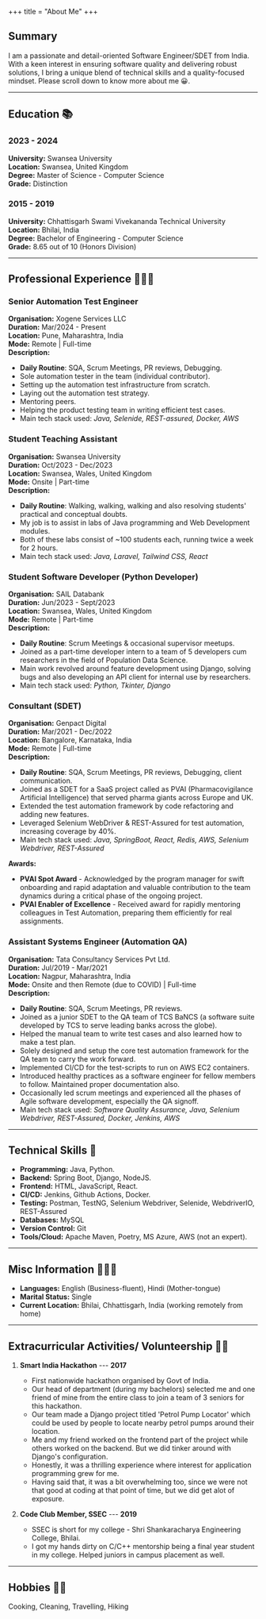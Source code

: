 +++ 
title = "About Me"
+++
## Summary

I am a passionate and detail-oriented Software Engineer/SDET from India. With a keen interest in ensuring software quality and delivering robust solutions, I bring a unique blend of technical skills and a quality-focused mindset. Please scroll down to know more about me 😀.

---

## Education 📚

### 2023 - 2024

**University:** Swansea University  
**Location:** Swansea, United Kingdom  
**Degree:** Master of Science - Computer Science  
**Grade:** Distinction

### 2015 - 2019

**University:** Chhattisgarh Swami Vivekananda Technical University  
**Location:** Bhilai, India  
**Degree:** Bachelor of Engineering - Computer Science  
**Grade:** 8.65 out of 10 (Honors Division)

---

## Professional Experience 🕵🏼‍♂️

### Senior Automation Test Engineer

**Organisation:** Xogene Services LLC  
**Duration:** Mar/2024 - Present  
**Location:** Pune, Maharashtra, India  
**Mode:** Remote | Full-time  
**Description:**  

- **Daily Routine**: SQA, Scrum Meetings, PR reviews, Debugging.
- Sole automation tester in the team (individual contributor).
- Setting up the automation test infrastructure from scratch.
- Laying out the automation test strategy.
- Mentoring peers.
- Helping the product testing team in writing efficient test cases.
- Main tech stack used: *Java, Selenide, REST-assured, Docker, AWS*

### Student Teaching Assistant

**Organisation:** Swansea University  
**Duration:** Oct/2023 - Dec/2023  
**Location:** Swansea, Wales, United Kingdom  
**Mode:** Onsite | Part-time  
**Description:**  

- **Daily Routine**: Walking, walking, walking and also resolving students' practical and conceptual doubts.
- My job is to assist in labs of Java programming and Web Development modules.
- Both of these labs consist of ~100 students each, running twice a week for 2 hours.
- Main tech stack used: *Java, Laravel, Tailwind CSS, React*

### Student Software Developer (Python Developer)

**Organisation:** SAIL Databank  
**Duration:** Jun/2023 - Sept/2023  
**Location:** Swansea, Wales, United Kingdom  
**Mode:** Remote | Part-time  
**Description:**  

- **Daily Routine**: Scrum Meetings & occasional supervisor meetups.
- Joined as a part-time developer intern to a team of 5 developers cum researchers in the field of Population Data Science.
- Main work revolved around feature development using Django, solving bugs and also developing an API client for internal use by researchers.
- Main tech stack used: *Python, Tkinter, Django*

### Consultant (SDET)

**Organisation:** Genpact Digital  
**Duration:** Mar/2021 - Dec/2022  
**Location:** Bangalore, Karnataka, India  
**Mode:** Remote | Full-time  
**Description:**  

- **Daily Routine**: SQA, Scrum Meetings, PR reviews, Debugging, client communication.
- Joined as a SDET for a SaaS project called as PVAI (Pharmacovigilance Artificial Intelligence) that served pharma giants across Europe and UK.
- Extended the test automation framework by code refactoring and adding new features.
- Leveraged Selenium WebDriver & REST-Assured for test automation, increasing coverage by 40%.
- Main tech stack used: *Java, SpringBoot, React, Redis, AWS, Selenium Webdriver, REST-Assured*

**Awards:**  

- **PVAI Spot Award** - Acknowledged by the program manager for swift onboarding and rapid adaptation and valuable contribution to the team dynamics during a critical phase of the ongoing project.
- **PVAI Enabler of Excellence** - Received award for rapidly mentoring colleagues in Test Automation, preparing them efficiently for real assignments.

### Assistant Systems Engineer (Automation QA)

**Organisation:** Tata Consultancy Services Pvt Ltd.  
**Duration:** Jul/2019 - Mar/2021  
**Location:** Nagpur, Maharashtra, India  
**Mode:** Onsite and then Remote (due to COVID) | Full-time  
**Description:**  

- **Daily Routine**: SQA, Scrum Meetings, PR reviews.
- Joined as a junior SDET to the QA team of TCS BaNCS (a software suite developed by TCS to serve leading banks across the globe).
- Helped the manual team to write test cases and also learned how to make a test plan.
- Solely designed and setup the core test automation framework for the QA team to carry the work forward.
- Implemented CI/CD for the test-scripts to run on AWS EC2 containers.
- Introduced healthy practices as a software engineer for fellow members to follow. Maintained proper documentation also.
- Occasionally led scrum meetings and experienced all the phases of Agile software development, especially the QA signoff.
- Main tech stack used: *Software Quality Assurance, Java, Selenium Webdriver, REST-Assured, Docker, Jenkins, AWS*

---

## Technical Skills 🧰

- **Programming:** Java, Python.
- **Backend:** Spring Boot, Django, NodeJS.
- **Frontend:** HTML, JavaScript, React.
- **CI/CD:** Jenkins, Github Actions, Docker.
- **Testing:** Postman, TestNG, Selenium Webdriver, Selenide, WebdriverIO, REST-Assured
- **Databases:** MySQL
- **Version Control:** Git
- **Tools/Cloud:** Apache Maven, Poetry, MS Azure, AWS (not an expert).

---

## Misc Information 🙅🏼‍♂️

- **Languages:** English (Business-fluent), Hindi (Mother-tongue)
- **Marital Status:** Single
- **Current Location:** Bhilai, Chhattisgarh, India (working remotely from home)

---

## Extracurricular Activities/ Volunteership 🥷🏼

1. **Smart India Hackathon**  --- **2017**

    - First nationwide hackathon organised by Govt of India.
    - Our head of department (during my bachelors) selected me and one friend of mine from the entire class to join a team of 3 seniors for this hackathon.
    - Our team made a Django project titled 'Petrol Pump Locator' which could be used by people to locate nearby petrol pumps around their location.
    - Me and my friend worked on the frontend part of the project while others worked on the backend. But we did tinker around with Django's configuration.
    - Honestly, it was a thrilling experience where interest for application programming grew for me.
    - Having said that, it was a bit overwhelming too, since we were not that good at coding at that point of time, but we did get alot of exposure.

2. **Code Club Member, SSEC**  --- **2019**

    - SSEC is short for my college - Shri Shankaracharya Engineering College, Bhilai.
    - I got my hands dirty on C/C++ mentorship being a final year student in my college. Helped juniors in campus placement as well.

---

## Hobbies 🫶🏼

Cooking, Cleaning, Travelling, Hiking
